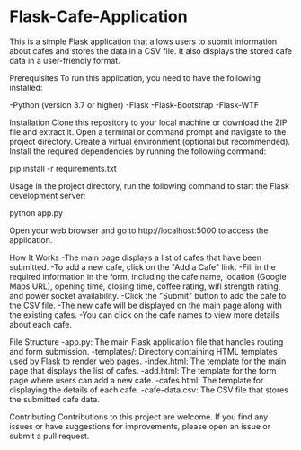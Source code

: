 # Flask-Cafe-Application
This is a simple Flask application that allows users to submit information about cafes and stores the data in a CSV file. It also displays the stored cafe data in a user-friendly format.

Prerequisites
To run this application, you need to have the following installed:

-Python (version 3.7 or higher)
-Flask
-Flask-Bootstrap
-Flask-WTF

Installation
Clone this repository to your local machine or download the ZIP file and extract it.
Open a terminal or command prompt and navigate to the project directory.
Create a virtual environment (optional but recommended).
Install the required dependencies by running the following command:

pip install -r requirements.txt

Usage
In the project directory, run the following command to start the Flask development server:

python app.py

Open your web browser and go to http://localhost:5000 to access the application.


How It Works
-The main page displays a list of cafes that have been submitted.
-To add a new cafe, click on the "Add a Cafe" link.
-Fill in the required information in the form, including the cafe name, location (Google Maps URL), opening time, closing time, coffee rating, wifi strength  rating, and power socket availability.
-Click the "Submit" button to add the cafe to the CSV file.
-The new cafe will be displayed on the main page along with the existing cafes.
-You can click on the cafe names to view more details about each cafe.

File Structure
-app.py: The main Flask application file that handles routing and form submission.
-templates/: Directory containing HTML templates used by Flask to render web pages.
-index.html: The template for the main page that displays the list of cafes.
-add.html: The template for the form page where users can add a new cafe.
-cafes.html: The template for displaying the details of each cafe.
-cafe-data.csv: The CSV file that stores the submitted cafe data.

Contributing
Contributions to this project are welcome. If you find any issues or have suggestions for improvements, please open an issue or submit a pull request.

